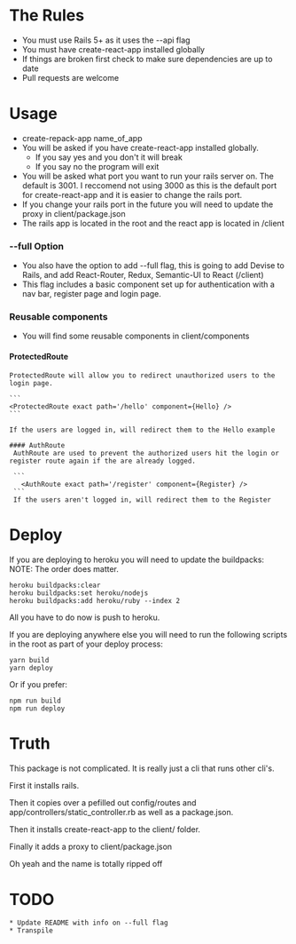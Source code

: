 # The Rules


 * You must use Rails 5+ as it uses the --api flag
 * You must have create-react-app installed globally
 * If things are broken first check to make sure dependencies are up to date
 * Pull requests are welcome


# Usage

 * create-repack-app name_of_app
 * You will be asked if you have create-react-app installed globally.
   * If you say yes and you don't it will break
   * If you say no the program will  exit
 * You will be asked what port you want to run your rails server on.  The default is 3001.  I reccomend not using 3000 as this is the default port for create-react-app and it is easier to change the rails port.
 * If you change your rails port in the future you will need to update the proxy in client/package.json
 * The rails app is located in the root and the react app is located in /client

 ### --full Option
  * You also have the option to add --full flag, this is going to add Devise to Rails, and add React-Router, Redux, Semantic-UI to React (/client)
  * This flag includes a basic component set up for authentication with a nav bar, register page and login page.

  ### Reusable components
  * You will find some reusable components in client/components
   #### ProtectedRoute
    ProtectedRoute will allow you to redirect unauthorized users to the login page.

    ```
    <ProtectedRoute exact path='/hello' component={Hello} />
    ```

    If the users are logged in, will redirect them to the Hello example

    #### AuthRoute
     AuthRoute are used to prevent the authorized users hit the login or register route again if the are already logged.

     ```
       <AuthRoute exact path='/register' component={Register} />
     ```
     If the users aren't logged in, will redirect them to the Register



# Deploy
  If you are deploying to heroku you will need to update the buildpacks:
  NOTE: The order does matter.
  ```
  heroku buildpacks:clear
  heroku buildpacks:set heroku/nodejs
  heroku buildpacks:add heroku/ruby --index 2
  ```

  All you have to do now is push to heroku.


  If you are deploying anywhere else you will need to run the following scripts in the root as part of your deploy process:
  ```
  yarn build
  yarn deploy
  ```
  Or if you prefer:
   ```
  npm run build
  npm run deploy
  ```

  # Truth
  This package is not complicated.  It is really just a cli that runs other cli's.

  First it installs rails.

 Then it copies over a pefilled out config/routes and app/controllers/static_controller.rb as well as a package.json.

  Then it installs create-react-app to the client/ folder.

 Finally it adds a proxy to client/package.json

  Oh yeah and the name is totally ripped off

  # TODO
    * Update README with info on --full flag
    * Transpile
